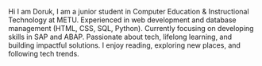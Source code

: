 Hi I am Doruk, I am a junior student in Computer Education & Instructional Technology at METU. Experienced in web development and database management (HTML, CSS, SQL, Python). Currently focusing on developing skills in SAP and ABAP. Passionate about tech, lifelong learning, and building impactful solutions. I enjoy reading, exploring new places, and following tech trends.

